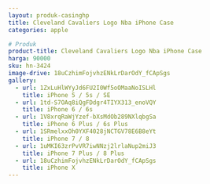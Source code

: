 ```yaml
---
layout: produk-casinghp
title: Cleveland Cavaliers Logo Nba iPhone Case
categories: apple

# Produk
product-title: Cleveland Cavaliers Logo Nba iPhone Case
harga: 90000
sku: hn-3424
image-drive: 18uCzhimFojvhzENkLrDarOdY_fCApSgs
gallery:
  - url: 1ZxLuHlWYyJd6FU2I0Wf5oOMaaNoISLHl
    title: iPhone 5 / 5s / SE
  - url: 1td-S7OAq8iQgFDdgr4TIYX313_enoVQY
    title: iPhone 6 / 6s
  - url: 1V8xrqRaWjYzef-bXsMdOb289NXlqbgSa
    title: iPhone 6 Plus / 6s Plus
  - url: 1SRmelxxOh0YXF4028jNCTGV78E6B8eYt
    title: iPhone 7 / 8
  - url: 1uMKI63zrPvVR7iwNNzj2lrlaNup2miJ3
    title: iPhone 7 Plus / 8 Plus
  - url: 18uCzhimFojvhzENkLrDarOdY_fCApSgs
    title: iPhone X
---
```

